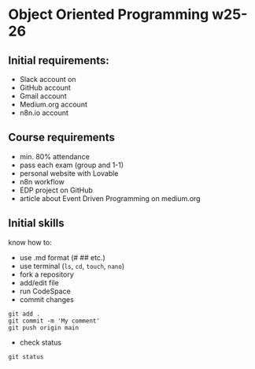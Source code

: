 # Object Oriented Programming w25-26

## Initial requirements:
* Slack account on
* GitHub account
* Gmail account
* Medium.org account
* n8n.io account

## Course requirements
* min. 80% attendance
* pass each exam (group and 1-1)
* personal website with Lovable
* n8n workflow
* EDP project on GitHub
* article about Event Driven Programming on medium.org

## Initial skills
know how to:
* use .md format (# ## etc.)
* use terminal (`ls`, `cd`, `touch`, `nano`)
* fork a repository
* add/edit file
* run CodeSpace
* commit changes
```
git add .
git commit -m 'My comment'
git push origin main
```
* check status
```
git status
```